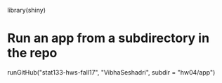 library(shiny)
# Run an app from a subdirectory in the repo
runGitHub("stat133-hws-fall17", "VibhaSeshadri", subdir = "hw04/app")